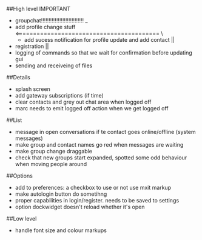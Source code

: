 ##High level IMPORTANT
* groupchat!!!!!!!!!!!!!!!!!!!!!!!!!!!!                                _
* add profile change stuff   <========================================= \
  * add sucess notification for profile update and add contact         ||
* registration                                                         ||
* logging of commands so that we wait for confirmation before updating gui
* sending and receiveing of files


##Details
* splash screen
* add gateway subscriptions (if time)
* clear contacts and grey out chat area when logged off
* marc needs to emit logged off action when we get logged off

##List
* message in open conversations if te contact goes online/offline (system messages)
* make group and contact names go red when messages are waiting
* make group change draggable
* check that new groups start expanded, spotted some odd behaviour when moving people around

##Options
* add to preferences: a checkbox to use or not use mxit markup
* make autologin button do sometihng
* proper capabilities in login/register. needs to be saved to settings
* option dockwidget doesn't reload whether it's open

##Low level
* handle font size and colour markups
